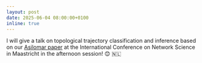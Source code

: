 ```yaml
---
layout: post
date: 2025-06-04 08:00:00+0100
inline: true
---
```

I will give a talk on topological trajectory classification and inference based on our [Asilomar paper](https://arxiv.org/abs/2412.03145) at the International Conference on Network Science in Maastricht in the afternoon session! :blush: :netherlands:
